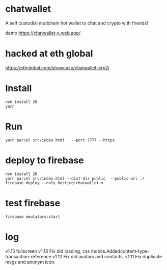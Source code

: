# chatwallet

A self custodial mutichain hot wallet to chat and crypto with friends!

demo https://chatwallet-x.web.app/

# hacked at eth global
https://ethglobal.com/showcase/chatwallet-5rp2j


# Install

```
nvm install 20
yarn
```

# Run

```
yarn parcel src/index.html   --port 7777 --https

```
<!-- 
yarn parcel src/index.html  src/peerEncrypt.html   --port 7777 --https
 -->

# deploy to firebase

```
nvm install 20
yarn parcel src/index.html --dist-dir public  --public-url ./
firebase deploy --only hosting:chatwallet-x
```
# test firebase 
```
firebase emulators:start
```
# log
v1.15 fullscreen
v1.13 Fix did loading, css mobile.Addedcontent-type-transaction-reference
v1.12 Fix did avatars and contacts.
v1.11 Fix duplicate msgs and anonym icon.